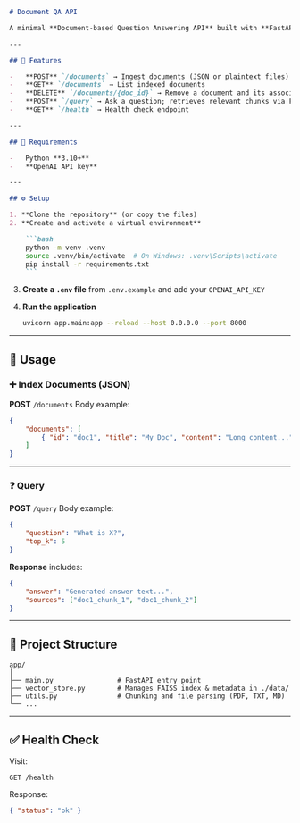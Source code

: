 ````markdown
# Document QA API

A minimal **Document-based Question Answering API** built with **FastAPI**, **FAISS**, and **OpenAI**.

---

## 🚀 Features

-   **POST** `/documents` → Ingest documents (JSON or plaintext files)
-   **GET** `/documents` → List indexed documents
-   **DELETE** `/documents/{doc_id}` → Remove a document and its associated vectors
-   **POST** `/query` → Ask a question; retrieves relevant chunks via FAISS and generates an answer using OpenAI
-   **GET** `/health` → Health check endpoint

---

## 🧩 Requirements

-   Python **3.10+**
-   **OpenAI API key**

---

## ⚙️ Setup

1. **Clone the repository** (or copy the files)
2. **Create and activate a virtual environment**

    ```bash
    python -m venv .venv
    source .venv/bin/activate  # On Windows: .venv\Scripts\activate
    pip install -r requirements.txt
    ```
````

3. **Create a `.env` file** from `.env.example` and add your `OPENAI_API_KEY`

4. **Run the application**

    ```bash
    uvicorn app.main:app --reload --host 0.0.0.0 --port 8000
    ```

---

## 📄 Usage

### ➕ Index Documents (JSON)

**POST** `/documents`
Body example:

```json
{
	"documents": [
		{ "id": "doc1", "title": "My Doc", "content": "Long content..." }
	]
}
```

---

### ❓ Query

**POST** `/query`
Body example:

```json
{
	"question": "What is X?",
	"top_k": 5
}
```

**Response** includes:

```json
{
	"answer": "Generated answer text...",
	"sources": ["doc1_chunk_1", "doc1_chunk_2"]
}
```

---

## 📁 Project Structure

```
app/
│
├── main.py                # FastAPI entry point
├── vector_store.py        # Manages FAISS index & metadata in ./data/
├── utils.py               # Chunking and file parsing (PDF, TXT, MD)
└── ...
```

---

## ✅ Health Check

Visit:

```
GET /health
```

Response:

```json
{ "status": "ok" }
```

```

```
